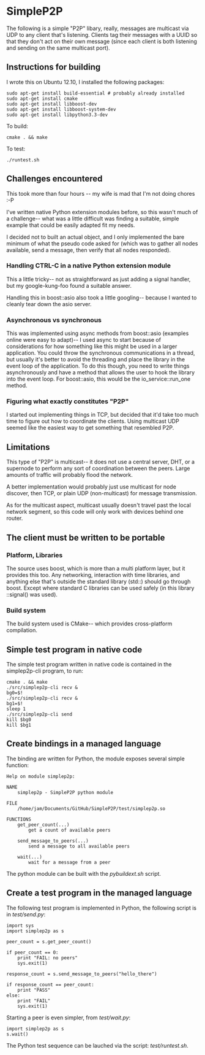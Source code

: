 # SimpleP2P

The following is a simple "P2P" libary, really, messages are multicast via UDP
to any client that's listening.  Clients tag their messages with a UUID so that
they don't act on their own message (since each client is both listening and
sending on the same multicast port).

## Instructions for building

I wrote this on Ubuntu 12.10, I installed the following packages:

    sudo apt-get install build-essential # probably already installed
    sudo apt-get install cmake
    sudo apt-get install libboost-dev
    sudo apt-get install libboost-system-dev
    sudo apt-get install libpython3.3-dev

To build:

    cmake . && make

To test:

    ./runtest.sh

## Challenges encountered

This took more than four hours -- my wife is mad that I'm not doing chores :-P

I've written native Python extension modules before, so this wasn't much of a
challenge-- what was a little difficult was finding a suitable, simple example
that could be easily adapted fit my needs.

I decided not to built an actual object, and I only implemented the bare
minimum of what the pseudo code asked for (which was to gather all nodes
available, send a message, then verify that all nodes responded).

### Handling CTRL-C in a native Python extension module

This a little tricky-- not as straightforward as just adding a signal handler,
but my google-kung-foo found a suitable answer.

Handling this in boost::asio also took a little googling-- because I wanted to
cleanly tear down the asio server.

### Asynchronous vs synchronous

This was implemented using async methods from boost::asio (examples online were
easy to adapt)-- I used async to start because of considerations for how
something like this might be used in a larger application.  You could throw the
synchronous communications in a thread, but usually it's better to avoid the
threading and place the library in the event loop of the application.  To do
this though, you need to write things asynchronously and have a method that
allows the user to hook the library into the event loop.  For boost::asio, this
would be the io\_service::run\_one method.

### Figuring what exactly constitutes "P2P"

I started out implementing things in TCP, but decided that it'd take too much
time to figure out how to coordinate the clients.  Using multicast UDP seemed
like the easiest way to get something that resembled P2P.

## Limitations

This type of "P2P" is multicast-- it does not use a central server, DHT, or a
supernode to perform any sort of coordination between the peers.  Large amounts
of traffic will probably flood the network.

A better implementation would probably just use multicast for node discover,
then TCP, or plain UDP (non-multicast) for message transmission.

As for the multicast aspect, multicast usually doesn't travel past the local
network segment, so this code will only work with devices behind one router.

## The client must be written to be portable

### Platform, Libraries

The source uses boost, which is more than a multi platform layer, but it
provides this too.  Any networking, interaction with time libraries, and
anything else that's outside the standard library (std::) should go through
boost.  Except where standard C libraries can be used safely (in this library
::signal() was used).

### Build system

The build system used is CMake-- which provides cross-platform compilation.

## Simple test program in native code

The simple test program written in native code is contained in the
simplep2p-cli program, to run:

    cmake . && make
    ./src/simplep2p-cli recv &
    bg0=$!
    ./src/simplep2p-cli recv &
    bg1=$!
    sleep 1
    ./src/simplep2p-cli send
    kill $bg0
    kill $bg1

## Create bindings in a managed language

The binding are written for Python, the module exposes several simple function:

    Help on module simplep2p:

    NAME
        simplep2p - SimpleP2P python module

    FILE
        /home/jam/Documents/GitHub/SimpleP2P/test/simplep2p.so

    FUNCTIONS
        get_peer_count(...)
            get a count of available peers
        
        send_message_to_peers(...)
            send a message to all available peers
        
        wait(...)
            wait for a message from a peer


The python module can be built with the _pybuildext.sh_ script.

## Create a test program in the managed language

The following test program is implemented in Python, the following script is in
_test/send.py_:

    import sys
    import simplep2p as s

    peer_count = s.get_peer_count()

    if peer_count == 0:
        print "FAIL: no peers"
        sys.exit(1)

    response_count = s.send_message_to_peers("hello_there")

    if response_count == peer_count:
        print "PASS"
    else:
        print "FAIL"
        sys.exit(1)

Starting a peer is even simpler, from _test/wait.py_:

    import simplep2p as s
    s.wait()

The Python test sequence can be lauched via the script: _test/runtest.sh_.

